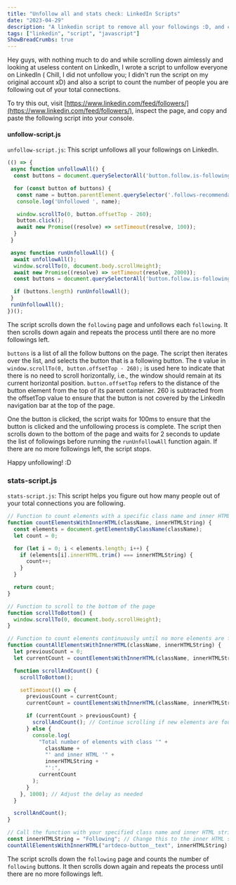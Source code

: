 ```yaml
---
title: "Unfollow all and stats check: LinkedIn Scripts"
date: "2023-04-29"
description: "A linkedin script to remove all your followings :D, and check your following to connection ratio."
tags: ["linkedin", "script", "javascript"]
ShowBreadCrumbs: true 
---
```



Hey guys, with nothing much to do and while scrolling down aimlessly and looking at useless content on LinkedIn, I wrote a script to unfollow everyone on LinkedIn ( Chill, I did not unfollow you; I didn't run the script on my original account xD) and also a script to count the number of people you are following out of your total connections. 

To try this out, visit [https://www.linkedin.com/feed/followers/](https://www.linkedin.com/feed/followers/), inspect the page, and copy and paste the following script into your console.

#### unfollow-script.js


`unfollow-script.js`: This script unfollows all your followings on LinkedIn.

```js
(() => {
 async function unfollowAll() {
  const buttons = document.querySelectorAll('button.follow.is-following') || [];

  for (const button of buttons) {
   const name = button.parentElement.querySelector('.follows-recommendation-card__name',).innerText;
   console.log('Unfollowed ', name);

   window.scrollTo(0, button.offsetTop - 260);
   button.click();
   await new Promise((resolve) => setTimeout(resolve, 100));
  }
 }

 async function runUnfollowAll() {
  await unfollowAll();
  window.scrollTo(0, document.body.scrollHeight);
  await new Promise((resolve) => setTimeout(resolve, 2000));
  const buttons = document.querySelectorAll('button.follow.is-following') || []; 

  if (buttons.length) runUnfollowAll();
 }
 runUnfollowAll();
})();
```

The script scrolls down the `following` page and unfollows each `following`. It then scrolls down again and repeats the process until there are no more followings left.

`buttons` is a list of all the follow buttons on the page. The script then iterates over the list, and selects the button that is a following button. The `0` value in `window.scrollTo(0, button.offsetTop - 260);` is used here to indicate that there is no need to scroll horizontally, i.e., the window should remain at its current horizontal position. `button.offsetTop` refers to the distance of the button element from the top of its parent container. 260 is subtracted from the offsetTop value to ensure that the button is not covered by the LinkedIn navigation bar at the top of the page.

One the button is clicked, the script waits for 100ms to ensure that the button is clicked and the unfollowing process is complete. The script then scrolls down to the bottom of the page and waits for 2 seconds to update the list of followings before running the `runUnfollowAll` function again. If there are no more followings left, the script stops.

Happy unfollowing! :D


### stats-script.js

`stats-script.js`: This script helps you figure out how many people out of your total connections you are following.
```js
// Function to count elements with a specific class name and inner HTML content
function countElementsWithInnerHTML(className, innerHTMLString) {
  const elements = document.getElementsByClassName(className);
  let count = 0;

  for (let i = 0; i < elements.length; i++) {
    if (elements[i].innerHTML.trim() === innerHTMLString) {
      count++;
    }
  }

  return count;
}

// Function to scroll to the bottom of the page
function scrollToBottom() {
  window.scrollTo(0, document.body.scrollHeight);
}

// Function to count elements continuously until no more elements are found
function countAllElementsWithInnerHTML(className, innerHTMLString) {
  let previousCount = 0;
  let currentCount = countElementsWithInnerHTML(className, innerHTMLString);

  function scrollAndCount() {
    scrollToBottom();

    setTimeout(() => {
      previousCount = currentCount;
      currentCount = countElementsWithInnerHTML(className, innerHTMLString);

      if (currentCount > previousCount) {
        scrollAndCount(); // Continue scrolling if new elements are found
      } else {
        console.log(
          "Total number of elements with class '" +
            className +
            "' and inner HTML '" +
            innerHTMLString +
            "':",
          currentCount
        );
      }
    }, 1000); // Adjust the delay as needed
  }

  scrollAndCount();
}

// Call the function with your specified class name and inner HTML string
const innerHTMLString = "Following"; // Change this to the inner HTML string you want to count - e.g. "Following", "Follow", "Follow Back"
countAllElementsWithInnerHTML("artdeco-button__text", innerHTMLString);

```

The script scrolls down the `following` page and counts the number of `following` buttons. It then scrolls down again and repeats the process until there are no more followings left.